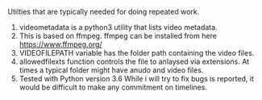 Utilties that are typically needed for doing repeated work. 
1. videometadata is a python3 utility that lists video metadata.
2. This is based on ffmpeg. ffmpeg can be installed from here https://www.ffmpeg.org/
3. VIDEOFILEPATH variable  has the folder path containing the video files.
4. allowedfilexts function controls the file to anlaysed via extensions. At times a typical folder might have anudo and video files.
5. Tested with Python version 3.6
While i will try to fix bugs is reported, it would be difficult to make any commitment on timelines.